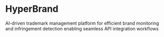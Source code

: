 # HyperBrand
AI-driven trademark management platform for efficient brand monitoring and infringement detection enabling seamless API integration workflows
